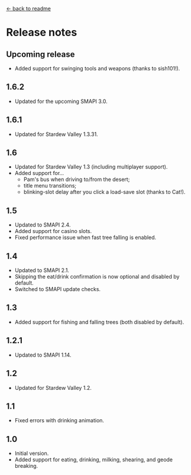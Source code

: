 [← back to readme](README.md)

# Release notes
## Upcoming release
* Added support for swinging tools and weapons (thanks to sish101!).

## 1.6.2
* Updated for the upcoming SMAPI 3.0.

## 1.6.1
* Updated for Stardew Valley 1.3.31.

## 1.6
* Updated for Stardew Valley 1.3 (including multiplayer support).
* Added support for...
  * Pam's bus when driving to/from the desert;
  * title menu transitions;
  * blinking-slot delay after you click a load-save slot (thanks to Cat!).

## 1.5
* Updated to SMAPI 2.4.
* Added support for casino slots.
* Fixed performance issue when fast tree falling is enabled.

## 1.4
* Updated to SMAPI 2.1.
* Skipping the eat/drink confirmation is now optional and disabled by default.
* Switched to SMAPI update checks.

## 1.3
* Added support for fishing and falling trees (both disabled by default).

## 1.2.1
* Updated to SMAPI 1.14.

## 1.2
* Updated for Stardew Valley 1.2.

## 1.1
* Fixed errors with drinking animation.

## 1.0
* Initial version.
* Added support for eating, drinking, milking, shearing, and geode breaking.
